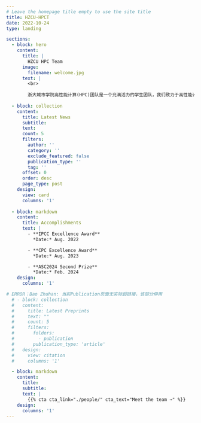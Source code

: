 ```yaml
---
# Leave the homepage title empty to use the site title
title: HZCU-HPCT
date: 2022-10-24
type: landing

sections:
  - block: hero
    content:
      title: |
        HZCU HPC Team
      image:
        filename: welcome.jpg
      text: |
        <br>
        
        浙大城市学院高性能计算(HPC)团队是一个充满活力的学生团队，我们致力于高性能计算领域。
  
  - block: collection
    content:
      title: Latest News
      subtitle:
      text:
      count: 5
      filters:
        author: ''
        category: ''
        exclude_featured: false
        publication_type: ''
        tag: ''
      offset: 0
      order: desc
      page_type: post
    design:
      view: card
      columns: '1'
  
  - block: markdown
    content:
      title: Accomplishments
      text: |
        - **IPCC Excellence Award**  
          *Date:* Aug. 2022

        - **CPC Excellence Award**  
          *Date:* Aug. 2023

        - **ASC2024 Second Prize**  
          *Date:* Feb. 2024
    design:
      columns: '1'

# ERROR：Bao Zhuhan: 当前Publication页面无实际超链接，该部分停用
  # - block: collection
  #   content:
  #     title: Latest Preprints
  #     text: ""
  #     count: 5
  #     filters:
  #       folders:
  #         - publication
  #       publication_type: 'article'
  #   design:
  #     view: citation
  #     columns: '1'

  - block: markdown
    content:
      title:
      subtitle:
      text: |
        {{% cta cta_link="./people/" cta_text="Meet the team →" %}}
    design:
      columns: '1'
---
```


